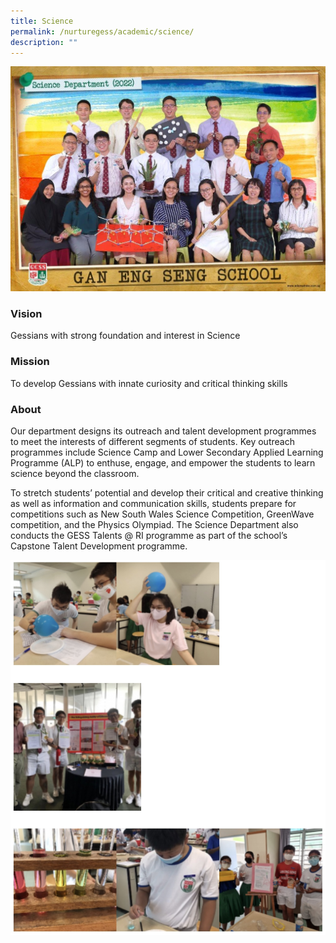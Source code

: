 ```yaml
---
title: Science
permalink: /nurturegess/academic/science/
description: ""
---
```

![Science](/images/science%20departmemt%20i.jpg)

### Vision

Gessians with strong foundation and interest in Science

### Mission

To develop Gessians with innate curiosity and critical thinking skills

### About

Our department designs its outreach and talent development programmes to meet the interests of different segments of students. Key outreach programmes include Science Camp and Lower Secondary Applied Learning Programme (ALP) to enthuse, engage, and empower the students to learn science beyond the classroom.

To stretch students’ potential and develop their critical and creative thinking as well as information and communication skills, students prepare for competitions such as New South Wales Science Competition, GreenWave competition, and the Physics Olympiad. The Science Department also conducts the GESS Talents @ RI programme as part of the school’s Capstone Talent Development programme.

![Science](/images/Science.jpg)